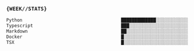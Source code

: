 ### `{WEEK//STATS}` 
<!--START_SECTION:waka-->

```txt
Python                                     █████████████░░░░░░░░░░░░   52.29 %
Typescript                                 ███░░░░░░░░░░░░░░░░░░░░░░   12.05 %
Markdown                                   ██░░░░░░░░░░░░░░░░░░░░░░░   07.57 %
Docker                                     █░░░░░░░░░░░░░░░░░░░░░░░░   03.83 %
TSX                                        █░░░░░░░░░░░░░░░░░░░░░░░░   03.57 %
```

<!--END_SECTION:waka-->
